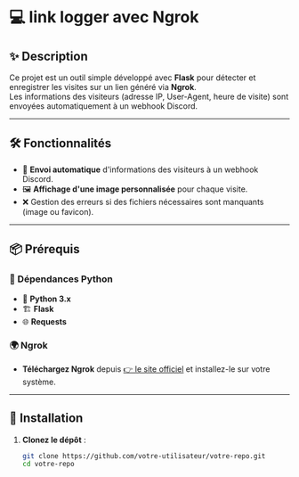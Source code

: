 # 💻 link logger avec Ngrok

## ✨ Description  
Ce projet est un outil simple développé avec **Flask** pour détecter et enregistrer les visites sur un lien généré via **Ngrok**.  
Les informations des visiteurs (adresse IP, User-Agent, heure de visite) sont envoyées automatiquement à un webhook Discord.  

---

## 🛠️ Fonctionnalités  
- 🚀 **Envoi automatique** d'informations des visiteurs à un webhook Discord.  
- 🖼️ **Affichage d'une image personnalisée** pour chaque visite.  
- ❌ Gestion des erreurs si des fichiers nécessaires sont manquants (image ou favicon).  

---

## 📦 Prérequis  

### 🔧 Dépendances Python  
- 🐍 **Python 3.x**  
- 🏗️ **Flask**  
- 🌐 **Requests**  

### 🌍 Ngrok  
- **Téléchargez Ngrok** depuis [👉 le site officiel](https://ngrok.com/download) et installez-le sur votre système.

---

## 🚀 Installation  

1. **Clonez le dépôt** :  
   ```bash
   git clone https://github.com/votre-utilisateur/votre-repo.git  
   cd votre-repo  
